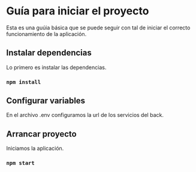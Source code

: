 # Guía para iniciar el proyecto

Esta es una guúia básica que se puede seguir con tal de iniciar el correcto funcionamiento de la aplicación.

## Instalar dependencias

Lo primero es instalar las dependencias.

### `npm install`

## Configurar variables

En el archivo .env configuramos la url de los servicios del back.

## Arrancar proyecto

Iniciamos la aplicación.

### `npm start`
